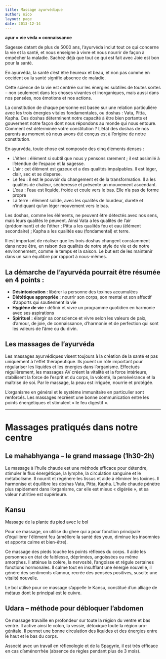 ```yaml
---
title: Massage ayurvédique
author: nico
layout: page
date: 2013-12-14
---
```

**ayur = vie
véda = connaissance**

Sagesse datant de plus de 5000 ans, l’ayurvéda inclut tout ce qui concerne la vie et la santé, et nous enseigne à vivre et nous nourrir de façon à empêcher la maladie. Sachez déjà que tout ce qui est fait avec Joie est bon pour la santé.

En ayurvéda, la santé c’est être heureux et beau, et non pas comme en occident ou la santé signifie absence de maladie.

Cette science de la vie est centrée sur les énergies subtiles de toutes sortes – non seulement dans les choses vivantes et inorganiques, mais aussi dans nos pensées, nos émotions et nos actions.

La constitution de chaque personne est basée sur une relation particulière avec les trois énergies vitales fondamentales, ou doshas : Vata, Pitta, Kapha. Ces doshas déterminent notre capacité à être bien portants et gouvernent notre façon dont nous répondons au monde qui nous entoure. Comment est déterminée votre constitution ? L’état des doshas de nos parents au moment où nous avons été conçus est à l’origine de notre constitution.

En ayurvéda, toute chose est composée des cinq éléments denses :

  * L’éther : élément si subtil que nous y pensons rarement ; il est assimilé à l’étendue de l’espace et la sagesse.
  * L’air : cet élément est gazeux et a des qualités impalpables. Il est léger, clair, sec et se disperse.
  * Le feu : il est le pouvoir du changement et de la transformation. Il a les qualités de chaleur, sécheresse et présente un mouvement ascendant.
  * L’eau : l’eau est liquide, froide et coule vers le bas. Elle n’a pas de forme propre
  * La terre : élément solide, avec les qualités de lourdeur, dureté et n’indiquant qu’un léger mouvement vers le bas.

Les doshas, comme les éléments, ne peuvent être détectés avec nos sens, mais leurs qualités le peuvent. Ainsi Vata a les qualités de l’air (prédominant) et de l’éther ; Pitta a les qualités feu et eau (élément secondaire) ; Kapha a les qualités eau (fondamental) et terre.

Il est important de réaliser que les trois doshas changent constamment dans notre être, en raison des qualités de notre style de vie et de notre environnement, comme le temps et la saison. Le but est de les maintenir dans un sain équilibre par rapport à nous-mêmes.

## La démarche de l’ayurvéda pourrait être résumée en 4 points :

  * **Désintoxication :** libérer la personne des toxines accumulées
  * **Diététique appropriée :** nourrir son corps, son mental et son affectif d’apports qui soutiennent la vie
  * **Hygiène de vie :** définir et vivre un programme quotidien en harmonie avec ses aspirations
  * **Spirituel :** élargir sa conscience et vivre selon les valeurs de paix, d’amour, de joie, de connaissance, d’harmonie et de perfection qui sont les valeurs de l’âme ou du divin.

## Les massages de l’ayurvéda

Les massages ayurvédiques visent toujours à la création de la santé et pas uniquement à l’effet thérapeutique. Ils jouent un rôle important pour régulariser les liquides et les énergies dans l’organisme. Effectués régulièrement, les massages AV créent la vitalité et la force intérieure, stabilisent la force de l’esprit et du corps, la volonté, la persévérance et la maîtrise de soi. Par le massage, la peau est irriguée, nourrie et protégée.

L’organisme en général et le système immunitaire en particulier sont renforcés. Les massages recréent une bonne communication entre les points énergétiques et stimulent « le feu digestif ».

* * *

# Massages pratiqués dans notre centre

## Le mahabhyanga – le grand massage (1h30-2h)

Le massage à l’huile chaude est une méthode efficace pour détendre, stimuler le flux énergétique, la lymphe, la circulation sanguine et le métabolisme. Il nourrit et régénère les tissus et aide à éliminer les toxines. Il harmonise et équilibre les doshas Vata, Pitta, Kapha. L’huile chaude pénètre plus rapidement dans l’organisme, car elle est mieux « digérée », et sa valeur nutritive est supérieure.

## Kansu

Massage de la plante du pied avec le bol

Pour ce massage, on utilise du ghee qui a pour fonction principale d’équilibrer l’élément feu (améliore la santé des yeux, diminue les insomnies et apporte calme et bien-être).

Ce massage des pieds touche les points réflexes du corps. Il aide les personnes en état de faiblesse, déprimées, angoissées ou même amorphes. Il atténue la colère, la nervosité, l’angoisse et régule certaines fonctions hormonales. Il calme tout en insufflant une énergie nouvelle, il génère des sentiments d’amour, recrée des pensées positives, suscite une vitalité nouvelle.

Le bol utilisé pour ce massage s’appelle le Kansu, constitué d’un alliage de métaux dont le principal est le cuivre.

## Udara – méthode pour débloquer l’abdomen

Ce massage travaille en profondeur sur toute la région du ventre et bas ventre. Il active ainsi le colon, la vessie, détoxique toute la région uro-génitale. Il permet une bonne circulation des liquides et des énergies entre le haut et le bas du corps.

Associé avec un travail en réflexologie et de la Spagyrie, il est très efficace en cas d’aménorrhée (absence de règles pendant plus de 3 mois).